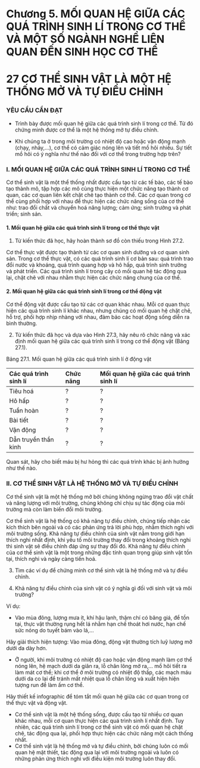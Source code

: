 # Chương 5. MỐI QUAN HỆ GIỮA CÁC QUÁ TRÌNH SINH LÍ TRONG CƠ THỂ VÀ MỘT SỐ NGÀNH NGHỀ LIÊN QUAN ĐẾN SINH HỌC CƠ THỂ

# 27 CƠ THỂ SINH VẬT LÀ MỘT HỆ THỐNG MỞ VÀ TỰ ĐIỀU CHỈNH

### YÊU CẦU CẦN ĐẠT

- Trình bày được mối quan hệ giữa các quá trình sinh lí trong cơ thể. Từ đó chứng minh được cơ thể là một hệ thống mở tự điều chỉnh.

- Khi chúng ta ở trong môi trường có nhiệt độ cao hoặc vận động mạnh (chạy, nhảy,...), cơ thể có cảm giác nóng lên và tiết mồ hôi nhiều. Sự tiết mồ hôi có ý nghĩa như thế nào đối với cơ thể trong trường hợp trên?

### I. MỐI QUAN HỆ GIỮA CÁC QUÁ TRÌNH SINH LÍ TRONG CƠ THỂ

Cơ thể sinh vật là một thể thống nhất được cấu tạo từ các tế bào, các tế bào tạo thành mô, tập hợp các mô cùng thực hiện một chức năng tạo thành cơ quan, các cơ quan liên kết chặt chẽ tạo thành cơ thể. Các cơ quan trong cơ thể cùng phối hợp với nhau để thực hiện các chức năng sống của cơ thể như: trao đổi chất và chuyển hoá năng lượng; cảm ứng; sinh trưởng và phát triển; sinh sản.

#### 1. Mối quan hệ giữa các quá trình sinh lí trong cơ thể thực vật

1. Từ kiến thức đã học, hãy hoàn thành sơ đồ còn thiếu trong Hình 27.2.

Cơ thể thực vật được tạo thành từ các cơ quan sinh dưỡng và cơ quan sinh sản. Trong cơ thể thực vật, có các quá trình sinh lí cơ bản sau: quá trình trao đổi nước và khoáng, quá trình quang hợp và hô hấp, quá trình sinh trưởng và phát triển. Các quá trình sinh lí trong cây có mối quan hệ tác động qua lại, chặt chẽ với nhau nhằm thực hiện các chức năng chung của cơ thể.

#### 2. Mối quan hệ giữa các quá trình sinh lí trong cơ thể động vật

Cơ thể động vật được cấu tạo từ các cơ quan khác nhau. Mỗi cơ quan thực hiện các quá trình sinh lí khác nhau, nhưng chúng có mối quan hệ chặt chẽ, hỗ trợ, phối hợp nhịp nhàng với nhau, đảm bảo các hoạt động sống diễn ra bình thường.

2. Từ kiến thức đã học và dựa vào Hình 27.3, hãy nêu rõ chức năng và xác định mối quan hệ giữa các quá trình sinh lí trong cơ thể động vật (Bảng 27.1).

Bảng 27.1. Mối quan hệ giữa các quá trình sinh lí ở động vật

| Các quá trình sinh lí | Chức năng | Mối quan hệ giữa các quá trình sinh lí |
| :-------------------- | :-------- | :---------------------------------- |
| Tiêu hoá | ? | ? |
| Hô hấp | ? | ? |
| Tuần hoàn | ? | ? |
| Bài tiết | ? | ? |
| Vận động | ? | ? |
| Dẫn truyền thần kinh | ? | ? |

Quan sát, hãy cho biết máu bị hư hỏng thì các quá trình khác bị ảnh hưởng như thế nào.

### II. CƠ THỂ SINH VẬT LÀ HỆ THỐNG MỞ VÀ TỰ ĐIỀU CHỈNH

Cơ thể sinh vật là một hệ thống mở bởi chúng không ngừng trao đổi vật chất và năng lượng với môi trường, chúng không chỉ chịu sự tác động của môi trường mà còn làm biến đổi môi trường.

Cơ thể sinh vật là hệ thống có khả năng tự điều chỉnh, chúng tiếp nhận các kích thích bên ngoài và có các phản ứng trả lời phù hợp, nhằm thích nghi với môi trường sống. Khả năng tự điều chỉnh của sinh vật nằm trong giới hạn thích nghi nhất định, khi yếu tố môi trường thay đổi trong khoảng thích nghi thì sinh vật sẽ điều chỉnh đáp ứng sự thay đổi đó. Khả năng tự điều chỉnh của cơ thể sinh vật là một trong những đặc tính quan trọng giúp sinh vật tồn tại, thích nghi và ngày càng tiến hoá.

3. Tìm các ví dụ để chứng minh cơ thể sinh vật là hệ thống mở và tự điều chỉnh.

4. Khả năng tự điều chỉnh của sinh vật có ý nghĩa gì đối với sinh vật và môi trường?

Ví dụ:
- Vào mùa đông, lượng mưa ít, khí hậu lạnh, thậm chí có băng giá, để tồn tại, thực vật thường rụng hết lá nhằm hạn chế thoát hơi nước, hạn chế sức nóng do tuyết bám vào lá,...

Hãy giải thích hiện tượng: Vào mùa đông, động vật thường tích luỹ lượng mỡ dưới da dày hơn.

- Ở người, khi môi trường có nhiệt độ cao hoặc vận động mạnh làm cơ thể nóng lên, hệ mạch dưới da giãn ra, lỗ chân lông mở ra,... mồ hôi tiết ra làm mát cơ thể; khi cơ thể ở môi trường có nhiệt độ thấp, các mạch máu dưới da co lại để tránh mất nhiệt qua lỗ chân lông và xuất hiện hiện tượng run để làm ấm cơ thể.

Hãy thiết kế infographic để tóm tắt mối quan hệ giữa các cơ quan trong cơ thể thực vật và động vật.

* Cơ thể sinh vật là một hệ thống sống, được cấu tạo từ nhiều cơ quan khác nhau, mỗi cơ quan thực hiện các quá trình sinh lí nhất định. Tuy nhiên, các quá trình sinh lí trong cơ thể sinh vật có mối quan hệ chặt chẽ, tác động qua lại, phối hợp thực hiện các chức năng một cách thống nhất.
* Cơ thể sinh vật là hệ thống mở và tự điều chỉnh, bởi chúng luôn có mối quan hệ mật thiết, tác động qua lại với môi trường ngoài và luôn có những phản ứng thích nghi với điều kiện môi trường luôn thay đổi.
